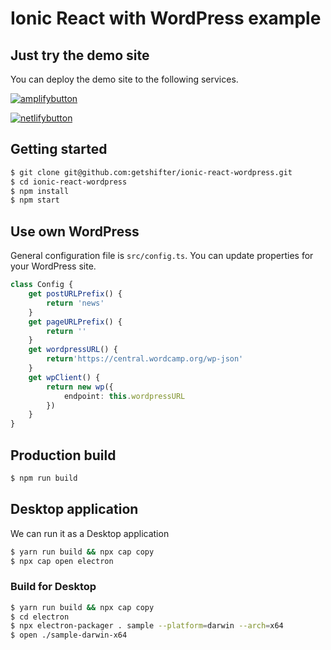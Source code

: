# Ionic React with WordPress example

## Just try the demo site

You can deploy the demo site to the following services.

[![amplifybutton](https://oneclick.amplifyapp.com/button.svg)](https://console.aws.amazon.com/amplify/home#/deploy?repo=https://github.com/getshifter/ionic-react-wordpress)


[![netlifybutton](https://www.netlify.com/img/deploy/button.svg)](https://app.netlify.com/start/deploy?repository=https://github.com/getshifter/ionic-react-wordpress)

## Getting started

```bash
$ git clone git@github.com:getshifter/ionic-react-wordpress.git
$ cd ionic-react-wordpress 
$ npm install
$ npm start
```

## Use own WordPress

General configuration file is `src/config.ts`.
You can update properties for your WordPress site.

```typescript
class Config {
    get postURLPrefix() {
        return 'news'
    }
    get pageURLPrefix() {
        return ''
    }
    get wordpressURL() {
        return'https://central.wordcamp.org/wp-json'
    }
    get wpClient() {
        return new wp({
            endpoint: this.wordpressURL
        })
    }
}
```

## Production build

```bash
$ npm run build
```

## Desktop application

We can run it as a Desktop application


```bash
$ yarn run build && npx cap copy
$ npx cap open electron
```


### Build for Desktop

```bash
$ yarn run build && npx cap copy
$ cd electron
$ npx electron-packager . sample --platform=darwin --arch=x64
$ open ./sample-darwin-x64
```
